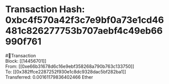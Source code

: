 
Transaction Hash: 0xbc4f570a42f3c7e9bf0a73e1cd46481c826277753b707aebf4c49eb66990f761
====================================================================================
  
#💸Transaction  
Block: [[14456701]]  
From: [[0xe66b31678d6c16e9ebf358268a790b763c133750]]  
To: [[0x382ffce2287252f930e1c8dc9328dac5bf282ba1]]  
Transferred: 0.00161179836402466 Ether